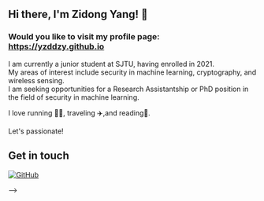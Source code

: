 ## Hi there, I'm Zidong Yang! 👋

### Would you like to visit my profile page: https://yzddzy.github.io

I am currently a junior student at SJTU, having enrolled in 2021.<br>
My areas of interest include security in machine learning, cryptography, and wireless sensing.<br>
I am seeking opportunities for a Research Assistantship or PhD position in the field of security in machine learning.<br>

I love running 🏃‍♀️, traveling ✈️,and reading📘.  

Let's passionate!
## Get in touch

[![GitHub](https://img.shields.io/badge/GitHub-grey?logo=github)](https://github.com/yzddzy)

-->
